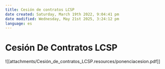 ```yaml
---
title: Cesión de contratos LCSP
date created: Saturday, March 19th 2022, 9:04:41 pm
date modified: Wednesday, May 21st 2025, 3:24:12 pm
language: es
---
```


# Cesión De Contratos LCSP

![[attachments/Cesión_de_contratos_LCSP.resources/ponenciacesion.pdf]]
